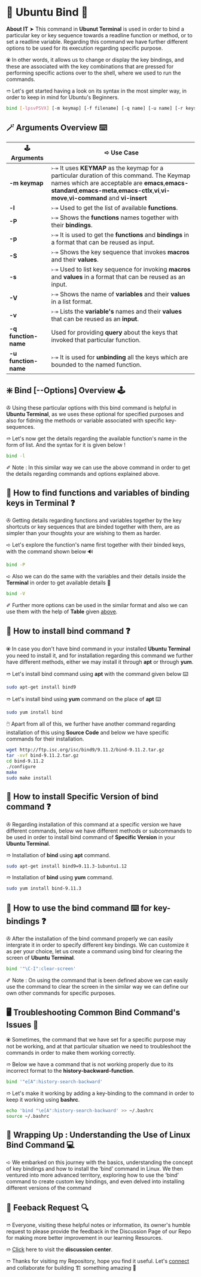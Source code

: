 # 💠 Ubuntu Bind 🛅

**About IT** ➤ This command in **Ubunut Terminal** is used in order to bind a particular key or key sequence towards a readline function or method, or to set a readline variable. Regarding this command we have further different options to be used for its execution regarding specific purpose.

⦿ In other words, it allows us to change or display the key bindings, and these are associated with the key combinations that are pressed for performing specific actions over to the shell, where we used to run the commands.

➱ Let's get started having a look on its syntax in the most simpler way, in order to keep in mind for Ubuntu's Beginners.

```bash
bind [-lpsvPSVX] [-m keymap] [-f filename] [-q name] [-u name] [-r keyseq] [-x keyseq:shell-command] [keyseq;readline-function or readline-command]
```

## 🪄 Arguments Overview ⌨️

| 🕹️ **Arguments** | ➪ **Use Case** |
| ---------------- | -------------- |
| **-m keymap** | ⤐ It uses **KEYMAP** as the keymap for a particular duration of this command. The Keymap names which are acceptable are **emacs**,**emacs-standard**,**emacs-meta**,**emacs-ctlx**,**vi**,**vi-move**,**vi-command** and **vi-insert** |
| **-l** | ⤐ Used to get the list of available **functions**. |
| **-P** | ⤐ Shows the **functions** names together with their **bindings**. |
| **-p** | ⤐ It is used to get the **functions** and **bindings** in a format that can be reused as input. |
| **-S** | ⤐ Shows the key sequence that invokes **macros** and their **values**. |
| **-s** | ⤐ Used to list key sequence for invoking **macros** and **values** in a format that can be reused as an input. |
| **-V** | ⤐ Shows the name of **variables** and their **values** in a list format. |
| **-v** | ⤐ Lists the **variable's** names and their **values** that can be reused as an **input**. |
| **-q function-name** | Used for providing **query** about the keys that invoked that particular function. |
| **-u function-name** | ⤐ It is used for **unbinding** all the keys which are bounded to the named function. |

## ❇️ Bind [--Options] Overview 🕹️

✇ Using these particular options with this bind command is helpful in **Ubuntu Terminal**, as we uses these optional for specified purposes and also for fidning the methods or variable associated with specific key-sequences.

➱ Let's now get the details regarding the available function's name in the form of list. And the syntax for it is given below !

```bash
bind -l
```

✐ Note : In this similar way we can use the above command in order to get the details regarding commands and options explained above.

## 🔌 How to find functions and variables of binding keys in Terminal ❓

✇ Getting details regarding functions and variables together by the key shortcuts or key sequences that are binded together with them, are as simpler than your thoughts your are wishing to them as harder.

➪ Let's explore the function's name first together with their binded keys, with the command shown below 🔊

```bash
bind -P
```

➪ Also we can do the same with the variables and their details inside the **Terminal** in order to get available details 🫣

```bash
bind -V
```

✐ Further more options can be used in the similar format and also we can use them with the help of **Table** given [above](#-arguments-overview-️).

## 🔌 How to install bind command ❓

⦿ In case you don't have bind command in your installed **Ubuntu Terminal** you need to install it, and for installation regarding this command we further have different methods, either we may install it through **apt** or through **yum**.

➱ Let's install bind command using **apt** with the command given below ⌨️

```bash
sudo apt-get install bind9
```

➱ Let's install bind using **yum** command on the place of **apt** ⌨️

```bash
sudo yum install bind
```

🖱️ Apart from all of this, we further have another command regarding installation of this using **Source Code** and below we have specific commands for their installation.

```bash
wget http://ftp.isc.org/isc/bind9/9.11.2/bind-9.11.2.tar.gz
tar -xvf bind-9.11.2.tar.gz
cd bind-9.11.2
./configure
make
sudo make install
```

## 🔌 How to install Specific Version of bind command ❓

✇ Regarding installation of this command at a specific version we have different commands, below we have different methods or subcommands to be used in order to install bind command of **Specific Version** in your **Ubuntu Terminal**.

➱ Installation of **bind** using **apt** command.

```bash
sudo apt-get install bind9=9.11.3-1ubuntu1.12
```

➱ Installation of **bind** using **yum** command.

```bash
sudo yum install bind-9.11.3
```

## 🔌 How to use the bind command ⌨️ for key-bindings ❓

✇ After the installation of the bind command properly we can easily intergrate it in order to specify different key bindings. We can customize it as per your choice, let us create a command using bind for clearing the screen of **Ubuntu Terminal**.

```bash
bind '"\C-I":clear-screen'
```

✐ Note : On using the command that is been defined above we can easily use the command to clear the screen in the similar way we can define our own other commands for specific purposes.

## 🖥️ Troubleshooting Common Bind Command's Issues 🗿

⦿ Sometimes, the command that we have set for a specific purpose may not be working, and at that particular situation we need to troubleshoot the commands in order to make them working correctly. 

➱ Below we have a command that is not working properly due to its incorrect format to the **history-backward-function**.

```bash
bind '"e[A":history-search-backward'
```

➱ Let's make it working by adding a key-binding to the command in order to keep it working using **bashrc**.

```bash
echo 'bind "\e[A":history-search-backward' >> ~/.bashrc
source ~/.bashrc
```

## 📖 Wrapping Up : Understanding the Use of Linux Bind Command 💻

➪ We embarked on this journey with the basics, understanding the concept of key bindings and how to install the ‘bind’ command in Linux. We then ventured into more advanced territory, exploring how to use the ‘bind’ command to create custom key bindings, and even delved into installing different versions of the command

## 📑 Feeback Request 🔍

➱ Everyone, visiting these helpful notes or information, its owner's humble request to please provide the feedback in the Discussion Page of our Repo for making more better improvement in our learning Resources.

➱ [Click](https://github.com/ackwolver335/Ubun2World/discussions) here to visit the **discussion center**.

➱ Thanks for visiting my Repository, hope you find it useful. Let's [connect](https://github.com/ackwolver335) and collaborate for building 🏗️ something amazing 🗿